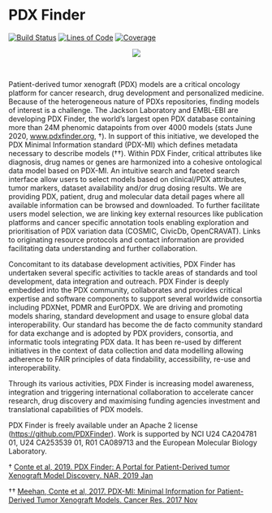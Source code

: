 # PDX Finder

[![Build Status](https://travis-ci.org/PDXFinder/pdxfinder.svg?branch=master)](https://travis-ci.org/PDXFinder/pdxfinder)
[![Lines of Code](https://sonarcloud.io/api/project_badges/measure?branch=master&project=pdxfinder&metric=ncloc)](https://sonarcloud.io/dashboard?id=pdxfinder&branch=dev)
[![Coverage](https://sonarcloud.io/api/project_badges/measure?branch=master&project=pdxfinder&metric=coverage)](https://sonarcloud.io/dashboard?id=pdxfinder&branch=dev)

<p align="center">
  <a href="https://www.pdxfinder.org">
    <img src="images/pdx_finder_logo.png" />
  </a>
</p><br />


Patient-derived tumor xenograft (PDX) models are a critical oncology platform for cancer research, drug development and personalized medicine. Because of the heterogeneous nature of PDXs repositories, finding models of interest is a challenge. The Jackson Laboratory and EMBL-EBI are developing PDX Finder, the world’s largest open PDX database containing more than 24M phenomic datapoints from over 4000 models (stats June 2020, www.pdxfinder.org, †). In support of this initiative, we developed the PDX Minimal Information standard (PDX-MI) which defines metadata necessary to describe models (††). Within PDX Finder, critical attributes like diagnosis, drug names or genes are harmonized into a cohesive ontological data model based on PDX-MI. An intuitive search and faceted search interface allow users to select models based on clinical/PDX attributes, tumor markers, dataset availability and/or drug dosing results. We are providing PDX, patient, drug and molecular data detail pages where all available information can be browsed and downloaded. To further facilitate users model selection, we are linking key external resources like publication platforms and cancer specific annotation tools enabling exploration and prioritisation of PDX variation data (COSMIC, CivicDb, OpenCRAVAT). Links to originating resource protocols and contact information are provided facilitating data understanding and further collaboration.

 

Concomitant to its database development activities, PDX Finder has undertaken several specific activities to tackle areas of standards and tool development, data integration and outreach. PDX Finder is deeply embedded into the PDX community, collaborates and provides critical expertise and software components to support several worldwide consortia including PDXNet, PDMR and EurOPDX. We are driving and promoting models sharing, standard development and usage to ensure global data interoperability. Our standard has become the de facto community standard for data exchange and is adopted by PDX providers, consortia, and informatic tools integrating PDX data. It has been re-used by different initiatives in the context of data collection and data modelling allowing adherence to FAIR principles of data findability, accessibility, re-use and interoperability.

 

Through its various activities, PDX Finder is increasing model awareness, integration and triggering international collaboration to accelerate cancer research, drug discovery and maximising funding agencies investment and translational capabilities of PDX models.

 

PDX Finder is freely available under an Apache 2 license (https://github.com/PDXFinder). Work is supported by NCI U24 CA204781 01, U24 CA253539 01, R01 CA089713 and the European Molecular Biology Laboratory.

 

† [Conte et al, 2019. PDX Finder: A Portal for Patient-Derived tumor Xenograft Model Discovery. NAR, 2019 Jan](https://pubmed.ncbi.nlm.nih.gov/30535239/) 

†† [Meehan, Conte et al, 2017. PDX-MI: Minimal Information for Patient-Derived Tumor Xenograft Models. Cancer Res. 2017 Nov](https://pubmed.ncbi.nlm.nih.gov/29092942/)
